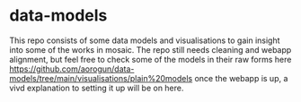 # data-models
This repo consists of some data models and visualisations to gain insight into some of the works in mosaic.
The repo still needs cleaning and webapp alignment, but feel free to check some of the models in their raw forms here https://github.com/aorogun/data-models/tree/main/visualisations/plain%20models
once the webapp is up, a vivd explanation to setting it up will be on here.

